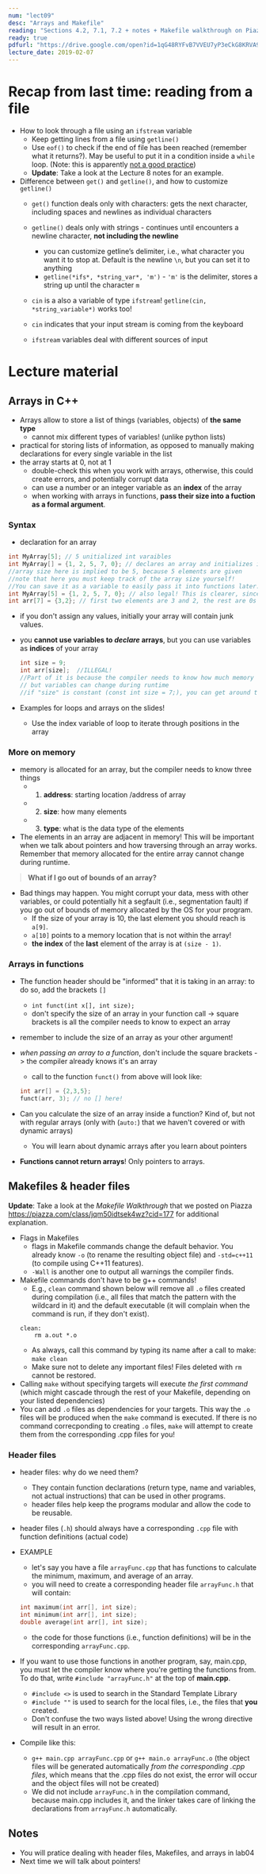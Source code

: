```yaml
---
num: "lect09"
desc: "Arrays and Makefile"
reading: "Sections 4.2, 7.1, 7.2 + notes + Makefile walkthrough on Piazza"
ready: true
pdfurl: "https://drive.google.com/open?id=1qG48RYFvB7VVEU7yP3eCkG8KRVA9KtYw"
lecture_date: 2019-02-07
---
```


# Recap from last time: reading from a file
* How to look through a file using an `ifstream` variable
  * Keep getting lines from a file using `getline()`
  * Use `eof()` to check if the end of file has been reached (remember what it returns?). May be useful to put it in a condition inside a `while` loop. (Note: this is apparently [not a good practice](https://stackoverflow.com/questions/21647/reading-from-text-file-until-eof-repeats-last-line))
  * **Update**: Take a look at the Lecture 8 notes for an example.
* Difference between `get()` and `getline()`, and how to customize `getline()`
  * `get()` function deals only with characters: gets the next character, including spaces and newlines as individual characters
  * `getline()` deals only with strings - continues until encounters a newline character, **not including the newline**
	* you can customize getline’s delimiter, i.e., what character you want it to stop at. Default is the newline `\n`, but you can set it to anything
    * `getline(*ifs*, *string_var*, 'm')` - `'m'` is the delimiter, stores a string up until the character `m`
  
  * `cin` is a also a variable of type `ifstream`!
   `getline(cin, *string_variable*)` works too!
   * `cin` indicates that your input stream is coming from the keyboard
   * `ifstream` variables deal with different sources of input

   
# Lecture material
## Arrays in C++

* Arrays allow to store a list of things (variables, objects) of **the same type**
  * cannot mix different types of variables! (unlike python lists)
* practical for storing lists of information, as opposed to manually making declarations for every single variable in the list
* the array starts at 0, not at 1
  * double-check this when you work with arrays, otherwise, this could create errors, and potentially corrupt data
  * can use a number or an integer variable as an **index** of the array
  * when working with arrays in functions, **pass their size into a fuction as a formal argument**.

### Syntax
* declaration for an array
```cpp
int MyArray[5]; // 5 unitialized int varaibles
int MyArray[] = {1, 2, 5, 7, 0}; // declares an array and initializes it with specified values 
//array size here is implied to be 5, because 5 elements are given
//note that here you must keep track of the array size yourself!
//You can save it as a variable to easily pass it into functions later.
int MyArray[5] = {1, 2, 5, 7, 0}; // also legal! This is clearer, since you are being explicit about the size.
int arr[7] = {3,2}; // first two elements are 3 and 2, the rest are 0s
```
  * if you don't assign any values, initially your array will contain junk values. 


* you **cannot use variables to _declare_ arrays**, but you can use variables as **indices** of your array
  ``` cpp
  int size = 9; 
  int arr[size];  //ILLEGAL!
  //Part of it is because the compiler needs to know how much memory to allocate at compile time, 
  // but variables can change during runtime
  //if "size" is constant (const int size = 7;), you can get around this, because its value will not change during runtime.
  ```
* Examples for loops and arrays on the slides!
  * Use the index variable of loop to iterate through positions in the array

### More on memory
* memory is allocated for an array, but the compiler needs to know three things
  * 1) **address**: starting location /address of array
  * 2) **size**: how many elements
  * 3) **type**: what is the data type of the elements
* The elements in an array are adjacent in memory! This will be important when we talk about pointers and how traversing through an array works. Remember that memory allocated for the entire array cannot change during runtime.

> **What if I go out of bounds of an array?**
* Bad things may happen. You might corrupt your data, mess with other variables, or could potentially hit a segfault (i.e., segmentation fault) if you go out of bounds of memory allocated by the OS for your program.
   * If the size of your array is 10, the last element you should reach is `a[9]`. 
   * `a[10]` points to a memory location that is not within the array!
   * **the index** of the **last** element of the array is at `(size - 1)`.

### Arrays in functions
* The function header should be "informed" that it is taking in an array: to do so, add the brackets `[]`
  * ` int funct(int x[], int size); `
  * don't specify the size of an array in your function call -> square brackets is all the compiler needs to know to expect an array
* remember to include the size of an array as your other argument!
* _when passing an array to a function_, don't include the square brackets -> the compiler already knows it's an array
  * call to the function `funct()` from above will look like:
  ```cpp
  int arr[] = {2,3,5};
  funct(arr, 3); // no [] here!
  ```
* Can you calculate the size of an array inside a function? Kind of, but not with regular arrays (only with (`auto:`) that we haven't covered or with dynamic arrays)
  * You will learn about dynamic arrays after you learn about pointers

* **Functions cannot return arrays**! Only pointers to arrays.

## Makefiles & header files

**Update**: Take a look at the *Makefile Walkthrough* that we posted on Piazza <https://piazza.com/class/jqm50idtsek4wz?cid=177> for additional explanation.

* Flags in Makefiles
  * flags in Makefile commands change the default behavior. You already know `-o` (to rename the resulting object file) and `-std=c++11` (to compile using C++11 features). 
  * `-Wall` is another one to output all warnings the compiler finds.
* Makefile commands don't have to be g++ commands!
  * E.g., `clean` command shown below will remove all `.o` files created during compilation (i.e., all files that match the pattern with the wildcard in it) and the default executable (it will complain when the command is run, if they don't exist).
  ```
  clean:
	  rm a.out *.o 
  ```
  * As always, call this command by typing its name after a call to make: `make clean`
  * Make sure not to delete any important files! Files deleted with `rm` cannot be restored.
* Calling `make` without specifying targets will execute _the first command_ (which might cascade through the rest of your Makefile, depending on your listed dependencies)
* You can add `.o` files as dependencies for your targets. This way the `.o` files will be produced when the `make` command is executed. If there is no command correcponding to creating `.o` files, `make` will attempt to create them from the corresponding .cpp files for you!

### Header files
* header files: why do we need them? 
  * They contain function declarations (return type, name and variables, not actual instructions) that can be used in other programs.
  * header files help keep the programs modular and allow the code to be reusable.
  
* header files (`.h`) should always have a corresponding `.cpp` file with function definitions (actual code)
* EXAMPLE
  * let's say you have a file `arrayFunc.cpp` that has functions to calculate the minimum, maximum, and average of an array.
  * you will need to create a corresponding header file `arrayFunc.h` that will contain:
  ```cpp
  int maximum(int arr[], int size);
  int minimum(int arr[], int size);
  double average(int arr[], int size);
  ```
  * the code for those functions (i.e., function definitions) will be in the corresponding `arrayFunc.cpp`.
  
* If you want to use those functions in another program, say, main.cpp, you must let the compiler know where you're getting the functions from.
To do that, write `#include "arrayFunc.h"` at the top of **main.cpp**.
  * `#include <>` is used to search in the Standard Template Library
  * `#include ""` is used to search for the local files, i.e., the files that **you** created. 
  * Don't confuse the two ways listed above! Using the wrong directive will result in an error.

* Compile like this: 
  * `g++ main.cpp arrayFunc.cpp` or `g++ main.o arrayFunc.o` (the object files will be generated automatically _from the corresponding .cpp files_, which means that the .cpp files do not exist, the error will occur and the object files will not be created)
  * We did not include `arrayFunc.h` in the compilation command, because main.cpp includes it, and the linker takes care of linking the declarations from `arrayFunc.h` automatically.

## Notes
* You will pratice dealing with header files, Makefiles, and arrays in lab04
* Next time we will talk about pointers!
  


    

